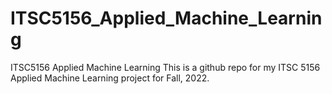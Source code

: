 # ITSC5156_Applied_Machine_Learning
ITSC5156 Applied Machine Learning
This is a github repo for my ITSC 5156 Applied Machine Learning project for Fall, 2022.
